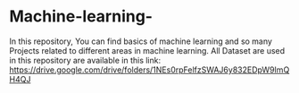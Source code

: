 # Machine-learning-
In this repository, You can find basics of machine learning and so many Projects related to different areas in machine learning. 
All Dataset are used in this repository are available in this link: https://drive.google.com/drive/folders/1NEs0rpFelfzSWAJ6y832EDpW9ImQH4QJ
